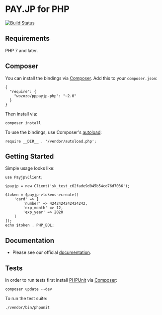 # PAY.JP for PHP

[![Build Status](https://travis-ci.org/wozozo/pppayjp-php.svg?branch=master)](https://travis-ci.org/wozozo/pppayjp-php)

## Requirements

PHP 7 and later.

## Composer

You can install the bindings via [Composer](http://getcomposer.org/). Add this to your `composer.json`:

    {
      "require": {
        "wozozo/pppayjp-php": "~2.0"
      }
    }

Then install via:

    composer install

To use the bindings, use Composer's [autoload](https://getcomposer.org/doc/00-intro.md#autoloading):

    require __DIR__ . '/vendor/autoload.php';

## Getting Started

Simple usage looks like:

    use Payjp\Client;

    $payjp = new Client('sk_test_c62fade9d045b54cd76d7036');

    $token = $payjp->tokens->create([
        'card' => [
            'number' => 4242424242424242,
            'exp_month' => 12,
            'exp_year' => 2020
        ]
    ]);
    echo $token . PHP_EOL;

## Documentation

- Please see our official [documentation](https://pay.jp/docs/started).

## Tests

In order to run tests first install [PHPUnit](http://packagist.org/packages/phpunit/phpunit) via [Composer](http://getcomposer.org/):

    composer update --dev

To run the test suite:

    ./vendor/bin/phpunit
